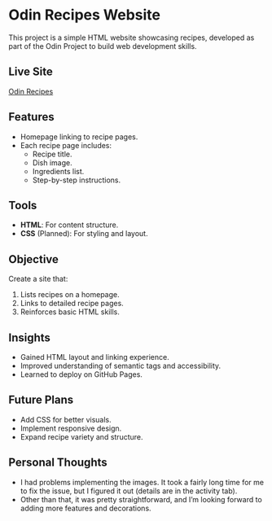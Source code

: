 # Odin Recipes Website

This project is a simple HTML website showcasing recipes, developed as part of the Odin Project to build web development skills.

## Live Site
[Odin Recipes](https://kennethalee.github.io/odin-recipes)

## Features
- Homepage linking to recipe pages.
- Each recipe page includes:
  - Recipe title.
  - Dish image.
  - Ingredients list.
  - Step-by-step instructions.

## Tools
- **HTML**: For content structure.
- **CSS** (Planned): For styling and layout.

## Objective
Create a site that:
1. Lists recipes on a homepage.
2. Links to detailed recipe pages.
3. Reinforces basic HTML skills.

## Insights
- Gained HTML layout and linking experience.
- Improved understanding of semantic tags and accessibility.
- Learned to deploy on GitHub Pages.

## Future Plans
- Add CSS for better visuals.
- Implement responsive design.
- Expand recipe variety and structure.

## Personal Thoughts
- I had problems implementing the images. It took a fairly long time for me to fix the issue, but I figured it out (details are in the activity tab).
- Other than that, it was pretty straightforward, and I’m looking forward to adding more features and decorations.